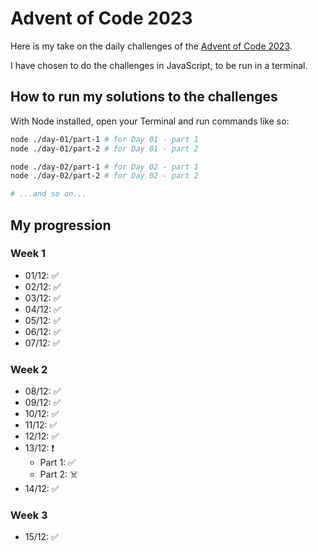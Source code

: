 # Advent of Code 2023

Here is my take on the daily challenges of the [Advent of Code 2023](https://adventofcode.com/2023).

I have chosen to do the challenges in JavaScript, to be run in a terminal.

## How to run my solutions to the challenges

With Node installed, open your Terminal and run commands like so:

```bash
node ./day-01/part-1 # for Day 01 - part 1
node ./day-01/part-2 # for Day 01 - part 2

node ./day-02/part-1 # for Day 02 - part 1
node ./day-02/part-2 # for Day 02 - part 2

# ...and so on...
```

## My progression

### Week 1

- 01/12: ✅
- 02/12: ✅
- 03/12: ✅
- 04/12: ✅
- 05/12: ✅
- 06/12: ✅
- 07/12: ✅

### Week 2

- 08/12: ✅
- 09/12: ✅
- 10/12: ✅
- 11/12: ✅
- 12/12: ✅
- 13/12: ❗️
  * Part 1: ✅
  * Part 2: ☠️
- 14/12: ✅

### Week 3

- 15/12: ✅
